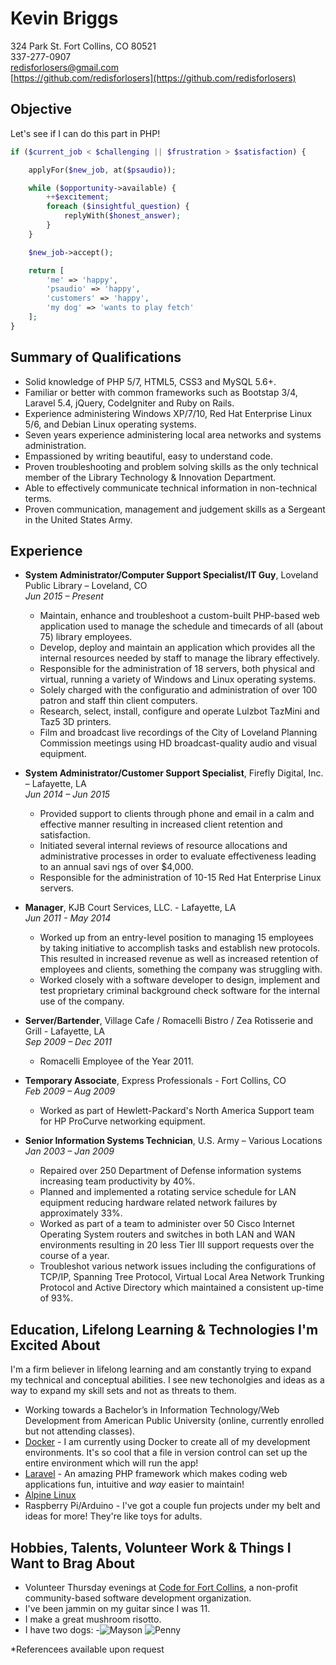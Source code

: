 # Kevin Briggs
324 Park St. Fort Collins, CO 80521  
337-277-0907  
redisforlosers@gmail.com  
[https://github.com/redisforlosers](https://github.com/redisforlosers)

## Objective
Let's see if I can do this part in PHP!
```php
if ($current_job < $challenging || $frustration > $satisfaction) {

	applyFor($new_job, at($psaudio));

	while ($opportunity->available) {
		++$excitement;
		foreach ($insightful_question) {
			replyWith($honest_answer);
		}
	}

	$new_job->accept();

	return [  
		'me' => 'happy',  
		'psaudio' => 'happy',  
		'customers' => 'happy',  
		'my dog' => 'wants to play fetch'
	];
}
```

## Summary of Qualifications
- Solid knowledge of PHP 5/7, HTML5, CSS3 and MySQL 5.6+. 
- Familiar or better with common frameworks such as Bootstap 3/4, Laravel 5.4, jQuery, CodeIgniter and Ruby on Rails.
- Experience administering Windows XP/7/10, Red Hat Enterprise Linux 5/6, and Debian Linux operating systems.
- Seven years experience administering local area networks and systems administration. 
- Empassioned by writing beautiful, easy to understand code.
- Proven troubleshooting and problem solving skills as the only technical member of the Library Technology & Innovation Department.
- Able to effectively communicate technical information in non-technical terms. 
- Proven communication, management and judgement skills as a Sergeant in the United States Army. 

## Experience
- **System Administrator/Computer Support Specialist/IT Guy**, Loveland Public Library – Loveland, CO  
*Jun 2015 – Present* 
	- Maintain, enhance and troubleshoot a custom-built PHP-based web application used to manage the schedule and timecards of all (about 75) library employees.
	- Develop, deploy and maintain an application which provides all the internal resources needed by staff to manage the library effectively. 
	- Responsible for the administration of 18 servers, both physical and virtual, running a variety of Windows and Linux operating systems.
	- Solely charged with the configuratio and administration of over 100 patron and staff thin client computers.
	- Research, select, install, configure and operate Lulzbot TazMini and Taz5 3D printers.
	- Film and broadcast live recordings of the City of Loveland Planning Commission meetings using HD broadcast-quality audio and visual equipment.

- **System Administrator/Customer Support Specialist**, Firefly Digital, Inc. – Lafayette, LA  
*Jun 2014 – Jun 2015*  
	- Provided support to clients through phone and email in a calm and effective manner resulting in increased client retention and satisfaction.  
	- Initiated several internal reviews  of resource allocations and administrative processes in order to evaluate effectiveness leading to an annual savi ngs of over $4,000.
	- Responsible for the administration of 10-15 Red Hat Enterprise Linux servers.

- **Manager**, KJB Court Services, LLC. - Lafayette, LA  
*Jun 2011 - May 2014*  
	- Worked up from an entry-level position to managing 15 employees by taking initiative to accomplish tasks and establish new protocols. This resulted in increased revenue as well as increased retention of employees and clients, something the company was struggling with.
	- Worked closely with a software developer to design, implement and test proprietary criminal background check software for the internal use of the company. 

- **Server/Bartender**, Village Cafe / Romacelli Bistro / Zea Rotisserie and Grill  - Lafayette, LA  
*Sep 2009 – Dec 2011*  
	- Romacelli Employee of the Year 2011.

- **Temporary Associate**, Express Professionals - Fort Collins, CO  
*Feb 2009 – Aug 2009*  
	- Worked as part of Hewlett-Packard's North America Support team for HP ProCurve networking equipment.  

- **Senior Information Systems Technician**, U.S. Army – Various Locations  
*Jan 2003 – Jan 2009*  
	- Repaired over 250 Department of Defense information systems increasing team productivity by 40%.
	- Planned and implemented a rotating service schedule for LAN equipment reducing hardware related network failures by approximately 33%.
	- Worked as part of a team to administer over 50 Cisco Internet Operating System routers and switches in both LAN and WAN environments resulting in 20 less Tier III support requests over the course of a year. 
	- Troubleshot various network issues including the configurations of TCP/IP, Spanning Tree Protocol, Virtual Local Area Network Trunking Protocol and Active Directory which maintained a consistent up-time of 93%. 

## Education, Lifelong Learning & Technologies I'm Excited About
I'm a firm believer in lifelong learning and am constantly trying to expand my technical and conceptual abilities. I see new techonolgies and ideas as a way to expand my skill sets and not as threats to them.

- Working towards a Bachelor’s in Information Technology/Web Development from American Public University (online, currently enrolled but not attending classes).  
- [Docker](https://www.docker.com) - I am currently using Docker to create all of my development environments. It's so cool that a file in version control can set up the entire environment which will run the app!
- [Laravel](https://laravel.com/) - An amazing PHP framework which makes coding web applications fun, intuitive and _way_ easier to maintain!
- [Alpine Linux](https://alpinelinux.org/about/)
- Raspberry Pi/Arduino - I've got a couple fun projects under my belt and ideas for more! They're like toys for adults.

## Hobbies, Talents, Volunteer Work & Things I Want to Brag About
- Volunteer Thursday evenings at [Code for Fort Collins](http://codeforfoco.org), a non-profit community-based software development organization.
- I've been jammin on my guitar since I was 11.
- I make a great mushroom risotto.
- I have two dogs:
	-![Mayson](http://i.imgur.com/MbSdhxl.png) ![Penny](http://i.imgur.com/WnOr3do.png)


\*Referencees available upon request


